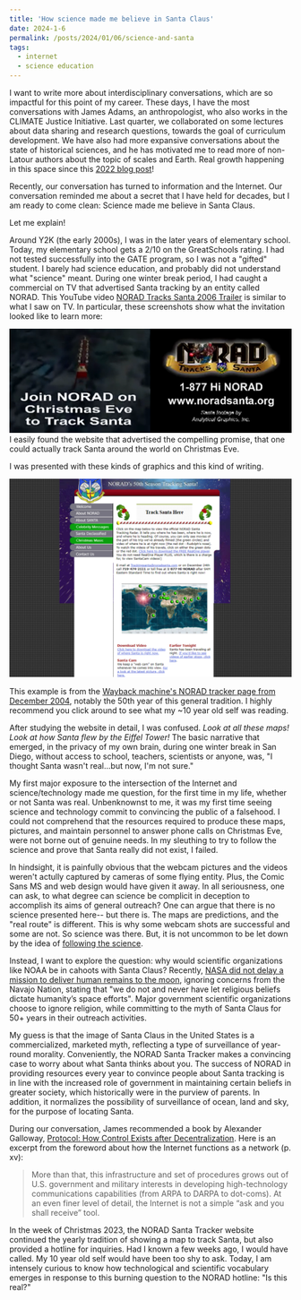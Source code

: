```yaml
---
title: 'How science made me believe in Santa Claus'
date: 2024-1-6
permalink: /posts/2024/01/06/science-and-santa
tags:
  - internet
  - science education
---
```

I want to write more about interdisciplinary conversations, which are so impactful for this point of my career. These days, I have the most conversations with James Adams, an anthropologist, who also works in the CLIMATE Justice Initiative. Last quarter, we collaborated on some lectures about data sharing and research questions, towards the goal of curriculum development. We have also had more expansive conversations about the state of historical sciences, and he has motivated me to read more of non-Latour authors about the topic of scales and Earth. Real growth happening in this space since this [2022 blog post](https://thi-truong.github.io/posts/2022/01/16/thoughts-reading-latour)!

Recently, our conversation has turned to information and the Internet. Our conversation reminded me about a secret that I have held for decades, but I am ready to come clean: Science made me believe in Santa Claus.

Let me explain!

Around Y2K (the early 2000s), I was in the later years of elementary school. Today, my elementary school gets a 2/10 on the GreatSchools rating. I had not tested successfully into the GATE program, so I was not a "gifted" student. I barely had science education, and probably did not understand what "science" meant. During one winter break period, I had caught a commercial on TV that advertised Santa tracking by an entity called NORAD. This YouTube video [NORAD Tracks Santa 2006 Trailer](youtube.com/watch?v=XcMvAeic-sY) is similar to what I saw on TV. In particular, these screenshots show what the invitation looked like to learn more:

<img src="/images/NORAD_commercial_2006.png" alt="Screenshots of commercial showing graphics of Santa Claus and reindeer over a neighborhood, with text: Join NORAD on Christmas Eve to Track Santa. 1-877-Hi NORAD www.noradsanta.org, Santa footage by Analytical Graphics, Inc.">
I easily found the website that advertised the compelling promise, that one could actually track Santa around the world on Christmas Eve.

I was presented with these kinds of graphics and this kind of writing. 

<img src="/images/NORAD_Track_Santa_Here_2004.png" alt="Screenshot of NORAD Santa Tracker page from December 2004 showing map and links to learn more">

This example is from the [Wayback machine's NORAD tracker page from December 2004](https://web.archive.org/web/20041230202809/http://www.noradsanta.org/english/radar/index.html), notably the 50th year of this general tradition. I highly recommend you click around to see what my ~10 year old self was reading.

After studying the website in detail, I was confused. *Look at all these maps! Look at how Santa flew by the Eiffel Tower!* The basic narrative that emerged, in the privacy of my own brain, during one winter break in San Diego, without access to school, teachers, scientists or anyone, was, "I thought Santa wasn't real...but now, I'm not sure."

My first major exposure to the intersection of the Internet and science/technology made me question, for the first time in my life, whether or not Santa was real. Unbenknownst to me, it was my first time seeing science and technology commit to convincing the public of a falsehood. I could not comprehend that the resources required to produce these maps, pictures, and maintain personnel to answer phone calls on Christmas Eve, were not borne out of genuine needs. In my sleuthing to try to follow the science and prove that Santa really did not exist, I failed.

In hindsight, it is painfully obvious that the webcam pictures and the videos weren't actully captured by cameras of some flying entity. Plus, the Comic Sans MS and web design would have given it away. In all seriousness, one can ask, to what degree can science be complicit in deception to accomplish its aims of general outreach? One can argue that there is no science presented here-- but there is. The maps are predictions, and the "real route" is different. This is why some webcam shots are successful and some are not. So science was there. But, it is not uncommon to be let down by the idea of [following the science](https://www.philosophyetc.net/2021/01/theres-no-such-thing-as-following.html).

Instead, I want to explore the question: why would scientific organizations like NOAA be in cahoots with Santa Claus? Recently, [NASA did not delay a mission to deliver human remains to the moon](https://www.space.com/nasa-responds-navajo-nation-objection-human-remains-moon), ignoring concerns from the Navajo Nation, stating that "we do not and never have let religious beliefs dictate humanity’s space efforts". Major government scientific organizations choose to ignore religion, while committing to the myth of Santa Claus for 50+ years in their outreach activities. 

My guess is that the image of Santa Claus in the United States is a commercialized, marketed myth, reflecting a type of surveillance of year-round morality. Conveniently, the NORAD Santa Tracker makes a convincing case to worry about what Santa thinks about you. The success of NORAD in providing resources every year to convince people about Santa tracking is in line with the increased role of government in maintaining certain beliefs in greater society, which historically were in the purview of parents. In addition, it normalizes the possibility of surveillance of ocean, land and sky, for the purpose of locating Santa.

During our conversation, James recommended a book by Alexander Galloway, [Protocol: How Control Exists after Decentralization](https://mitpress.mit.edu/9780262572330/protocol/). Here is an excerpt from the foreword about how the Internet functions as a network (p. xv):

> More than that, this infrastructure and set of procedures grows out of U.S. government and military interests in developing high-technology communications capabilities (from ARPA to DARPA to dot-coms). At an even finer level of detail, the Internet is not a simple “ask and you shall receive” tool. 

In the week of Christmas 2023, the NORAD Santa Tracker website continued the yearly tradition of showing a map to track Santa, but also provided a hotline for inquiries. Had I known a few weeks ago, I would have called. My 10 year old self would have been too shy to ask. Today, I am intensely curious to know how technological and scientific vocabulary emerges in response to this burning question to the NORAD hotline: "Is this real?"

